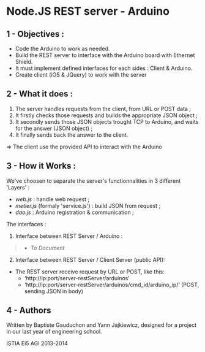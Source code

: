 Node.JS REST server - Arduino
=======================================

1 - Objectives :
----------------
* Code the Arduino to work as needed.
* Build the REST server to interface with the Arduino board with Ethernet Shield.
* It must implement defined interfaces for each sides : Client & Arduino.
* Create client (iOS & JQuery) to work with the server


2 - What it does :
----------------

1. The server handles requests from the client, from URL or POST data ;
2. It firstly checks those requests and builds the appropriate JSON object ;
3. It secondly sends those JSON objects trought TCP to Arduino, and waits for the answer (JSON object) ;
4. It finally sends back the answer to the client.

=> The client use the provided API to interact with the Arduino

3 - How it Works :
------------------
 
We've choosen to separate the server's functionnalities in 3 different 'Layers' :
 * _web.js_ : handle web request ;
 * _metier.js_ (formaly 'service.js') : build JSON from request ;
 * _dao.js_ : Arduino registration & communication ;

The interfaces :
 
1. Interface between REST Server / Arduino :
>   * _To Document_

2. Interface between REST Server / Client Server (public API):
  * The REST server receive request by URL or POST, like this:
    * ‘http://ip:port/server-restServer/arduinos‘
    * ‘http://ip:port/server-restServer/arduinos/cmd_id/arduino_ip/‘ (POST, sending JSON in body)

4 - Authors
-----------
Written by Baptiste Gauduchon and Yann Jajkiewicz, designed for a project in our last year of engineering school.

ISTIA Ei5 AGI 2013-2014
